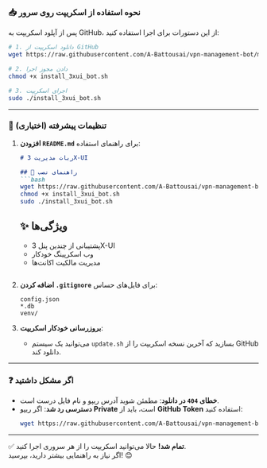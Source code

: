 

### 📥 **نحوه استفاده از اسکریپت روی سرور**  
پس از آپلود اسکریپت به GitHub، از این دستورات برای اجرا استفاده کنید:  

```bash
# 1. دانلود اسکریپت از GitHub
wget https://raw.githubusercontent.com/A-Battousai/vpn-management-bot/main/install_3xui_bot.sh

# 2. دادن مجوز اجرا
chmod +x install_3xui_bot.sh

# 3. اجرای اسکریپت
sudo ./install_3xui_bot.sh
```

---

### 🔧 **تنظیمات پیشرفته (اختیاری)**  
1. **افزودن `README.md`** برای راهنمای استفاده:  
   ```markdown
   # ربات مدیریت 3X-UI

   ## 📌 راهنمای نصب
   ```bash
   wget https://raw.githubusercontent.com/A-Battousai/vpn-management-bot/main/install_3xui_bot.sh
   chmod +x install_3xui_bot.sh
   sudo ./install_3xui_bot.sh
   ```

   ## ✨ ویژگی‌ها
   - پشتیبانی از چندین پنل 3X-UI
   - وب اسکرپینگ خودکار
   - مدیریت مالکیت اکانت‌ها
   ```

2. **اضافه کردن `.gitignore`** برای فایل‌های حساس:  
   ```
   config.json
   *.db
   venv/
   ```

3. **بروزرسانی خودکار اسکریپت**:  
   - می‌توانید یک سیستم `update.sh` بسازید که آخرین نسخه اسکریپت را از GitHub دانلود کند.  

---

### ❓ **اگر مشکل داشتید**  
- **خطای `404` در دانلود**: مطمئن شوید آدرس ریپو و نام فایل درست است.  
- **دسترسی رد شد**: اگر ریپو **Private** است، باید از **GitHub Token** استفاده کنید:  
  ```bash
  wget https://raw.githubusercontent.com/A-Battousai/vpn-management-bot/main/install_3xui_bot.sh?token=YOUR_TOKEN
  ```

---

✅ **تمام شد!** حالا می‌توانید اسکریپت را از هر سروری اجرا کنید.  
اگر نیاز به راهنمایی بیشتر دارید، بپرسید! 😊
